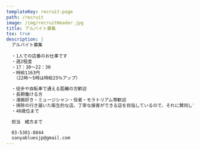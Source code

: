 ```yaml
---
templateKey: recruit-page
path: /recruit
image: /img/recruitHeader.jpg
title: アルバイト募集
tsx: true
description: |
  アルバイト募集 
   
  ・1人での店番のお仕事です
  ・週2程度
  ・17：30～22：30
  ・時給1163円
  　（22時～5時は時給25％アップ）

  ・徒歩や自転車で通える距離の方歓迎
  ・長期働ける方
  ・漫画好き・ミュージシャン・役者・モラトリアム等歓迎
  ・掃除の行き届いた衛生的な店、丁寧な接客ができる店を目指しているので、それに賛同してくれる方
  ・40歳位まで

  担当　緒方まで

  03-5301-8844 　
  sanyabluesjp@gmail.com
---
```

